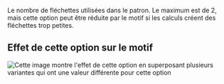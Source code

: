 Le nombre de fléchettes utilisées dans le patron. Le maximum est de 2, mais cette option peut être réduite par le motif si les calculs créent des fléchettes trop petites.

## Effet de cette option sur le motif

![Cette image montre l'effet de cette option en superposant plusieurs variantes qui ont une valeur différente pour cette option](penelope\_nrofdarts\_sample.svg "Effet de cette option sur le motif")
